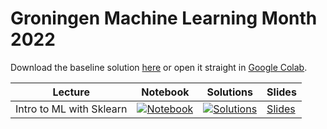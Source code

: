 # Groningen Machine Learning Month 2022

Download the baseline solution [here][1] or open it straight in [Google Colab][2].

| Lecture | Notebook | Solutions | Slides |
| ------- | -------- | --------- |------- |
| Intro to ML with Sklearn | [![Notebook][0]][3] | [![Solutions][0]][4] | [Slides][5] |


[0]: https://colab.research.google.com/assets/colab-badge.svg
[1]: https://fully-connected-graph.github.io/GMLM-2022/baseline_solution.ipynb
[2]: https://colab.research.google.com/github/Fully-Connected-Graph/GMLC-2022/blob/main/baseline_solution.ipynb

[3]: https://colab.research.google.com/github/Fully-Connected-Graph/GMLM-2022/blob/main/lecture1/notebook.ipynb
[4]: https://colab.research.google.com/github/Fully-Connected-Graph/GMLM-2022/blob/main/lecture1/solution.ipynb
[5]: https://fully-connected-graph.github.io/GMLM-2022/lecture1/slides.pdf

[6]: https://colab.research.google.com/github/Fully-Connected-Graph/GMLM-2022/blob/main/lecture2/notebook.ipynb
[7]: https://colab.research.google.com/github/Fully-Connected-Graph/GMLM-2022/blob/main/lecture2/solution.ipynb
[8]: https://fully-connected-graph.github.io/GMLM-2022/lecture2/slides.pdf

[9]: https://colab.research.google.com/github/Fully-Connected-Graph/GMLM-2022/blob/main/lecture3/notebook.ipynb
[10]: https://colab.research.google.com/github/Fully-Connected-Graph/GMLM-2022/blob/main/lecture3/solution.ipynb
[11]: https://fully-connected-graph.github.io/GMLM-2022/lecture3/slides.pdf
